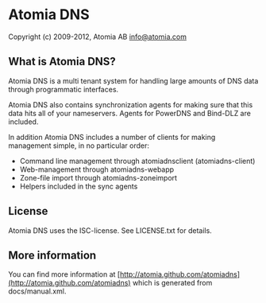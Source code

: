 Atomia DNS
==========

Copyright (c) 2009-2012, Atomia AB <info@atomia.com>

What is Atomia DNS?
-------------------

Atomia DNS is a multi tenant system for handling large amounts of DNS 
data through programmatic interfaces.

Atomia DNS also contains synchronization agents for making sure that this
data hits all of your nameservers. Agents for PowerDNS and Bind-DLZ are
included.

In addition Atomia DNS includes a number of clients for making management
simple, in no particular order:
* Command line management through atomiadnsclient (atomiadns-client)
* Web-management through atomiadns-webapp
* Zone-file import through atomiadns-zoneimport
* Helpers included in the sync agents

License
-------

Atomia DNS uses the ISC-license. See LICENSE.txt for details.

More information
----------------

You can find more information at [http://atomia.github.com/atomiadns](http://atomia.github.com/atomiadns)
which is generated from docs/manual.xml.
